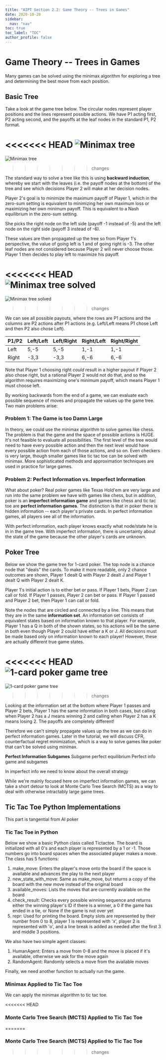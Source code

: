 ```yaml
---
title: "AIPT Section 2.2: Game Theory -- Trees in Games"
date: 2020-10-20
sidebar:
  nav: "nav"
toc: true
toc_label: "TOC"
author_profile: false
---
```


<!-- 
https://github.com/tansey/rl-tictactoe
http://nebula.wsimg.com/2d2a94c30e2aec281d0fe9d6cd233962?AccessKeyId=4F0E80116E133E66881C&disposition=0&alloworigin=1
https://www.kaggle.com/learn/intro-to-game-ai-and-reinforcement-learning

MCTS
https://github.com/rockman25/AtomosGo/blob/master/dlgo/mcts.py 
https://int8.io/monte-carlo-tree-search-beginners-guide/
https://www.davidsilver.uk/wp-content/uploads/2020/03/smooth_uct.pdf
Exploitation vs. exploration (restaurant, ads, oil locations, best moves in games)
-->

# Game Theory -- Trees in Games
Many games can be solved using the minimax algorithm for exploring a tree and determining the best move from each position. 

## Basic Tree
Take a look at the game tree below. The circular nodes represent player positions and the lines represent possible actions. We have P1 acting first, P2 acting second, and the payoffs at the leaf nodes in the standard P1, P2 format. 

<<<<<<< HEAD
![Minimax tree](../assets/section2/trees/minimax.png)
=======
![Minimax tree](./assets/section2/trees/minimax.png)
>>>>>>> changes

The standard way to solve a tree like this is using **backward induction**, whereby we start with the leaves (i.e. the payoff nodes at the bottom) of the tree and see which decisions Player 2 will make at her decision nodes. 

Player 2's goal is to minimize the maximum payoff of Player 1, which in the zero-sum setting is equivalent to minimizing her own maximum loss or maximizing her own minimum payoff. This is equivalent to a Nash equilibrium in the zero-sum setting. 

She picks the right node on the left side (payoff -1 instead of -5) and the left node on the right side (payoff 3 instead of -6). 

These values are then propagated up the tree so from Player 1's perspective, the value of going left is 1 and of going right is -3. The other leaf nodes are not considered because Player 2 will never choose those. Player 1 then decides to play left to maximize his payoff. 

<<<<<<< HEAD
![Minimax tree solved](../assets/section2/trees/minimax2.png)
=======
![Minimax tree solved](./assets/section2/trees/minimax2.png)
>>>>>>> changes

We can see all possible payouts, where the rows are P1 actions and the columns are P2 actions after P1 actions (e.g. Left/Left means P1 chose Left and then P2 also chose Left).

| P1/P2  | Left/Left | Left/Right | Right/Left | Right/Right |
|---|---|---|---|---|
| Left  | 5,-5  | 5,-5  | 1,-1  | 1,-1 |
| Right  | -3,3  | -3,3 | 6,-6  | 6,-6 |

Note that Player 1 choosing right *could* result in a higher payout if Player 2 also chose right, but a rational Player 2 would not do that, and so the algorithm requires maximizing one's minimum payoff, which means Player 1 must choose left. 

By working backwards from the end of a game, we can evaluate each possible sequence of moves and propagate the values up the game tree. Two main problems arise: 

### Problem 1: The Game is too Damn Large

In theory, we could use the minimax algorithm to solve games like chess. The problem is that the game and the space of possible actions is HUGE. It's not feasible to evaluate all possibilities. The first level of the tree would need to have every possible action and then the next level would have every possible action from each of those actions, and so on. Even checkers is very large, though smaller games like tic tac toe can be solved with minimax. More sophisticated methods and approximation techniques are used in practice for large games. 

### Problem 2: Perfect Information vs. Imperfect Information

What about poker? Real poker games like Texas Hold'em are very large and run into the same problem we have with games like chess, but in addition, poker is an **imperfect information game** and games like chess and tic tac toe are **perfect information games**. The distinction is that in poker there is hidden information -- each player's private cards. In perfect information games, all players see all of the information. 

With perfect information, each player knows exactly what node/state he is in in the game tree. With imperfect information, there is uncertainty about the state of the game because the other player's cards are unknown.

## Poker Tree

Below we show the game tree for 1-card poker. The top node is a chance node that "deals" the cards. To make it more readable, only 2 chance outcomes are shown, Player 1 dealt Q with Player 2 dealt J and Player 1 dealt Q with Player 2 dealt K. 

Player 1's initial action is to either bet or pass. If Player 1 bets, Player 2 can call or fold. If Player 1 passes, Player 2 can bet or pass. If Player 1 passed and Player 2 bet, then Player 1 can call or fold. 

Note the nodes that are circled and connected by a line. This means that they are in the same **information set**. An information set consists of equivalent states based on information known to that player. For example, Player 1 has a Q in both of the shown states, so his actions will be the same in both even though Player 2 could have either a K or J. All decisions must be made based only on information known to each player! However, these are actually different true game states.

<<<<<<< HEAD
![1-card poker game tree](../assets/section2/trees/infoset2.png)
=======
![1-card poker game tree](./assets/section2/trees/infoset2.png)
>>>>>>> changes

Looking at the information set at the bottom where Player 1 passes and Player 2 bets, Player 1 has the same information in both cases, but calling when Player 2 has a J means winning 2 and calling when Player 2 has a K means losing 2. The payoffs are completely different! 

Therefore we can't simply propagate values up the tree as we can do in perfect information games. Later in the tutorial, we will discuss CFR, counterfactual regret minimization, which is a way to solve games like poker that can't be solved using minimax. 

**Perfect Information Subgames**
Subgame perfect equilibrium
Perfect info game and subgames

In imperfect info we need to know about the overall strategy

While we're mainly focused here on imperfect information games, we can take a short detour to look at Monte Carlo Tree Search (MCTS) as a way to deal with otherwise intractably large game trees. 

## Tic Tac Toe Python Implementations
This part is tangential from AI poker

### Tic Tac Toe in Python
Below we show a basic Python class called Tictactoe. The board is initialized with all 0's and each player is represented by a 1 or -1. Those numbers go into board spaces when the associated player makes a move. The class has 5 functions: 

1. make_move: Enters the player's move onto the board if the space is available and advances the play to the next player
2. new_state_with_move: Same as make_move, but returns a copy of the board with the new move instead of the original board
3. available_moves: Lists the moves that are currently available on the board
4. check_result: Checks every possible winning sequence and returns either the winning player's ID if there is a winner, a 0 if the game has ended in a tie, or None if the game is not over yet
5. repr: Used for printing the board. Empty slots are represented by their number from 0 to 8, player 1 is represented with 'x', player 2 is represented with 'o', and a line break is added as needed after the first 3 and middle 3 positions.

We also have two simple agent classes: 
1. HumanAgent: Enters a move from 0-8 and the move is placed if it's available, otherwise we ask for the move again
2. RandomAgent: Randomly selects a move from the available moves

Finally, we need another function to actually run the game. 

### Minimax Applied to Tic Tac Toe
We can apply the minimax algorithm to tic tac toe. 

<<<<<<< HEAD
### Monte Carlo Tree Search (MCTS) Applied to Tic Tac Toe
=======
### Monte Carlo Tree Search (MCTS) Applied to Tic Tac Toe
>>>>>>> changes
